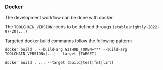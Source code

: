 ### Docker

The development workflow can be done with docker.

The `TOOLCHAIN_VERSION` needs to be defined through `(stable|nightly-2022-07-20|...)`

Targeted docker build commands follow the following pattern:

```
docker build . --build-arg GITHUB_TOKEN=*** --build-arg TOOLCHAIN_VERSION=[...] --target [TARGET]
```

```
docker build . ... --target (build|test|fmt|lint)
```
